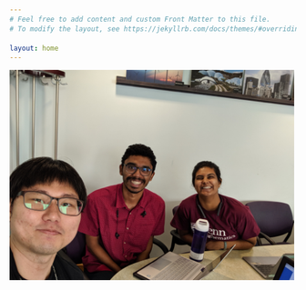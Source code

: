 ```yaml
---
# Feel free to add content and custom Front Matter to this file.
# To modify the layout, see https://jekyllrb.com/docs/themes/#overriding-theme-defaults

layout: home
---
```


<img src="group_photo1.jpg" alt="group in CEE lounge" width="500" height="370">
